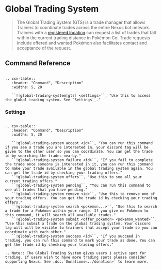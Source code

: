 # Global Trading System

> The Global Trading System (GTS) is a trade manager that allows Trainers to coordinate trades across the entire Nexus bot network. Trainers with a <a href="trade.html#command-reference">registered location</a> can request a list of trades that fall within the current trading distance in Pokémon Go. Trade requests include offered and wanted Pokémon also facilitates contact and acceptance of the request.
>

## Command Reference

```eval_rst

.. csv-table::
   :header: "Command", "Description"
   :widths: 5, 20

   ``![global-trading-system|gts] <settings>``, "Use this to access the global trading system. See `Settings`_."

```

### Settings

```eval_rst

.. csv-table::
   :header: "Command", "Description"
   :widths: 5, 20

   ``!global-trading-system accept <id>``, "You can run this command if you see a trade you are interested in, your discord tag will be given to the other user so you can coordinate. You can get the trade id by searching the trades nearby."
   ``!global-trading-system failure <id>``, "If you fail to complete the trade once someone is interested in it, you can run this command to make your trade available in the global trading system again. You can get the trade id by checking your trading offers."
   ``!global-trading-system offers``, "Use this to see all your current trading offers."
   ``!global-trading-system pending``, "You can run this command to see all trades that you have pending."
   ``!global-trading-system remove <id>``, "Use this to remove one of your trading offers. You can get the trade id by checking your trading offers."
   ``!global-trading-system search <pokemon...>``, "Use this to search a trade for a Pokémon within your range. If you give no Pokémon to this command, it will search all available trades."
   ``!global-trading-system submit <offer_pokemon> <pokemon_wanted>``, "Use this submit a trade on the global trading system. Your discord tag will will be visible to trainers that accept your trade so you can coordinate with each other."
   ``!global-trading-system success <id>``, "If you succeed in trading, you can run this command to mark your trade as done. You can get the trade id by checking your trading offers."

.. Note:: The Global Trading System gives users 1 active spot for trading. If users wish to have more trading spots please consider supporting Nexus. See :doc:`Donations<../donation>` to learn more.
   
```